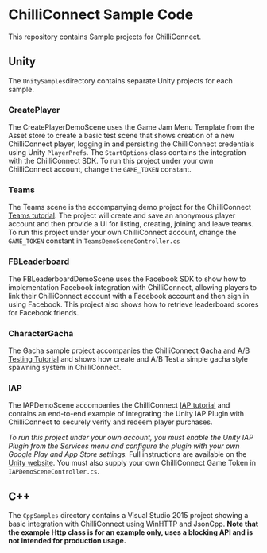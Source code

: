 # ChilliConnect Sample Code

This repository contains Sample projects for ChilliConnect.

## Unity

The `UnitySamples`directory contains separate Unity projects for each sample.

### CreatePlayer

The CreatePlayerDemoScene uses the Game Jam Menu Template from the Asset store to create a basic test scene that shows creation of a new ChilliConnect player, logging in and persisting the ChilliConnect credentials using Unity `PlayerPrefs`. The `StartOptions` class contains the integration with the ChilliConnect SDK. To run this project under your own ChilliConnect account, change the `GAME_TOKEN` constant.

### Teams

The Teams scene is the accompanying demo project for the ChilliConnect [Teams tutorial](https://docs.chilliconnect.com/guide/tutorial-teams). The project will create and save an anonymous player account and then provide a UI for listing, creating, joining and leave teams. To run this project under your own ChilliConnect account, change the `GAME_TOKEN` constant in `TeamsDemoSceneController.cs`

### FBLeaderboard

The FBLeaderboardDemoScene uses the Facebook SDK to show how to implementation Facebook integration with ChilliConnect, allowing players to link their ChilliConnect account with a Facebook account and then sign in using Facebook. This project also shows how to retrieve leaderboard scores for Facebook friends.

### CharacterGacha

The Gacha sample project accompanies the ChilliConnect [Gacha and A/B Testing Tutorial](https://docs.chilliconnect.com/guide/tutorial-gacha) and shows how create and A/B Test a simple gacha style spawning system in ChilliConnect.

### IAP

The IAPDemoScene accompanies the ChilliConnect [IAP tutorial](https://docs.chilliconnect.com/tutorial-iaps) and contains an end-to-end example of integrating the Unity IAP Plugin with ChilliConnect to securely verify and redeem player purchases. 

*To run this project under your own account, you must enable the Unity IAP Plugin from the Services menu and configure the plugin with your own Google Play and App Store settings.* Full instructions are available on the [Unity website](https://unity3d.com/learn/tutorials/topics/analytics/integrating-unity-iap-your-game). You must also supply your own ChilliConnect Game Token in `IAPDemoSceneController.cs`.

## C++

The `CppSamples` directory contains a Visual Studio 2015 project showing a basic integration with ChilliConnect using WinHTTP and JsonCpp. <strong>Note that the example Http class is for an example only, uses a blocking API and is not intended for production usage.</strong>